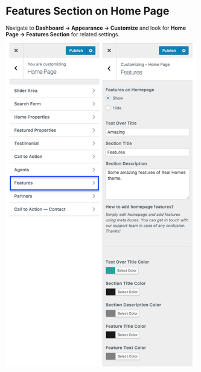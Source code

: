 # Features Section on Home Page

Navigate to **Dashboard → Appearance → Customize** and look for **Home Page → Features Section** for related settings.

![Home Page Features](images/home-setup/modern-features-settings-combined.png)
